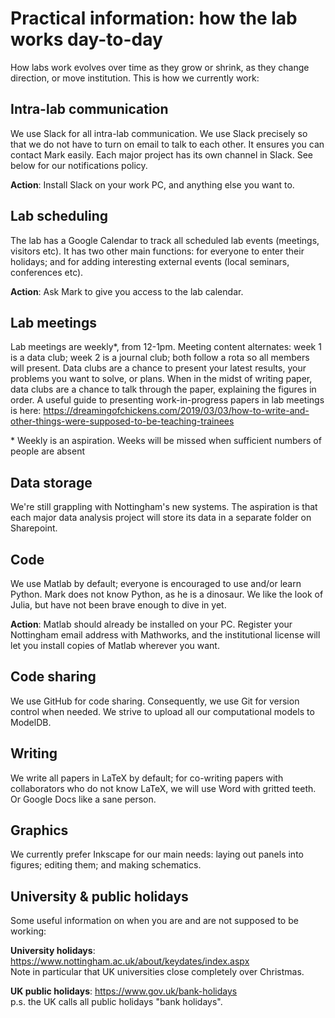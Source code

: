 # Practical information: how the lab works day-to-day

How labs work evolves over time as they grow or shrink, as they change
direction, or move institution. This is how we currently work:

## Intra-lab communication
We use Slack for all intra-lab communication. We use Slack precisely
so that we do not have to turn on email to talk to each other. It
ensures you can contact Mark easily. Each major project has its own
channel in Slack. See below for our notifications policy.

**Action**: Install Slack on your work PC, and anything else you
want to.

## Lab scheduling
The lab has a Google Calendar to track all scheduled lab events
(meetings, visitors etc). It has two other main functions: for
everyone to enter their holidays; and for adding interesting
external events (local seminars, conferences etc).

**Action**: Ask Mark to give you access to the lab calendar.

## Lab meetings
Lab meetings are weekly*, from 12-1pm. Meeting content
alternates: week 1 is a data club; week 2 is a journal club; both
follow a rota so all members will present. Data clubs are a chance
to present your latest results, your problems you want to solve, or
plans. When in the midst of writing paper, data clubs are a chance
to talk through the paper, explaining the figures in order. A useful
guide to presenting work-in-progress papers in lab meetings is here:
<https://dreamingofchickens.com/2019/03/03/how-to-write-and-other-things-were-supposed-to-be-teaching-trainees>

\* Weekly is an aspiration. Weeks will be missed when sufficient
numbers of people are absent

## Data storage
We're still grappling with Nottingham's new systems. The aspiration
is that each major data analysis project will store its data in a
separate folder on Sharepoint.

## Code
We use Matlab by default; everyone is encouraged to use and/or learn
Python. Mark does not know Python, as he is a dinosaur. We like the
look of Julia, but have not been brave enough to dive in yet.

**Action**: Matlab should already be installed on your PC. Register
your Nottingham email address with Mathworks, and the institutional
license will let you install copies of Matlab wherever you want.

## Code sharing
We use GitHub for code sharing. Consequently, we use Git for version
control when needed. We strive to upload all our computational
models to ModelDB.

## Writing
We write all papers in LaTeX by default; for co-writing papers with
collaborators who do not know LaTeX, we will use Word with gritted
teeth. Or Google Docs like a sane person.

## Graphics
We currently prefer Inkscape for our main needs: laying out panels
into figures; editing them; and making schematics.


## University & public holidays

Some useful information on when you are and are not supposed to be
working:

**University holidays**: <https://www.nottingham.ac.uk/about/keydates/index.aspx><br>
Note in particular that UK universities close completely over   Christmas.

**UK public holidays**: <https://www.gov.uk/bank-holidays><br>
p.s. the UK calls all public holidays "bank holidays".
